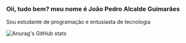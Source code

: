 ### Oii, tudo bem? meu nome é João Pedro Alcalde Guimarães
Sou estudante de programação e entusiasta de tecnologia

![Anurag's GitHub stats](https://github-readme-stats.vercel.app/api?username=alcaldeguima&theme=synthwave&hide=contribs,prs)
##
